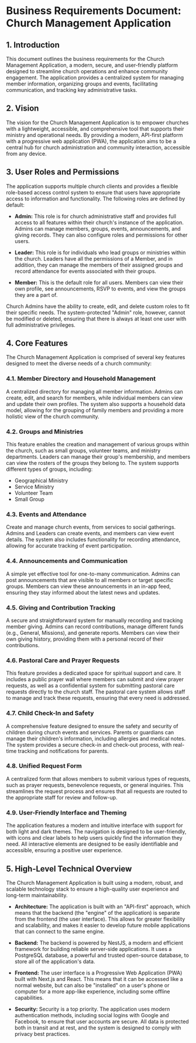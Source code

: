 # Business Requirements Document: Church Management Application

## 1. Introduction

This document outlines the business requirements for the Church Management Application, a modern, secure, and user-friendly platform designed to streamline church operations and enhance community engagement. The application provides a centralized system for managing member information, organizing groups and events, facilitating communication, and tracking key administrative tasks.

## 2. Vision

The vision for the Church Management Application is to empower churches with a lightweight, accessible, and comprehensive tool that supports their ministry and operational needs. By providing a modern, API-first platform with a progressive web application (PWA), the application aims to be a central hub for church administration and community interaction, accessible from any device.

## 3. User Roles and Permissions

The application supports multiple church clients and provides a flexible role-based access control system to ensure that users have appropriate access to information and functionality. The following roles are defined by default:

*   **Admin:** This role is for church administrative staff and provides full access to all features within their church's instance of the application. Admins can manage members, groups, events, announcements, and giving records. They can also configure roles and permissions for other users.

*   **Leader:** This role is for individuals who lead groups or ministries within the church. Leaders have all the permissions of a Member, and in addition, they can manage the members of their assigned groups and record attendance for events associated with their groups.

*   **Member:** This is the default role for all users. Members can view their own profile, see announcements, RSVP to events, and view the groups they are a part of.

Church Admins have the ability to create, edit, and delete custom roles to fit their specific needs. The system-protected "Admin" role, however, cannot be modified or deleted, ensuring that there is always at least one user with full administrative privileges.

## 4. Core Features

The Church Management Application is comprised of several key features designed to meet the diverse needs of a church community:

### 4.1. Member Directory and Household Management

A centralized directory for managing all member information. Admins can create, edit, and search for members, while individual members can view and update their own profiles. The system also supports a household data model, allowing for the grouping of family members and providing a more holistic view of the church community.

### 4.2. Groups and Ministries

This feature enables the creation and management of various groups within the church, such as small groups, volunteer teams, and ministry departments. Leaders can manage their group's membership, and members can view the rosters of the groups they belong to. The system supports different types of groups, including:

*   Geographical Ministry
*   Service Ministry
*   Volunteer Team
*   Small Group

### 4.3. Events and Attendance

Create and manage church events, from services to social gatherings. Admins and Leaders can create events, and members can view event details. The system also includes functionality for recording attendance, allowing for accurate tracking of event participation.

### 4.4. Announcements and Communication

A simple yet effective tool for one-to-many communication. Admins can post announcements that are visible to all members or target specific groups. Members can view these announcements in an in-app feed, ensuring they stay informed about the latest news and updates.

### 4.5. Giving and Contribution Tracking

A secure and straightforward system for manually recording and tracking member giving. Admins can record contributions, manage different funds (e.g., General, Missions), and generate reports. Members can view their own giving history, providing them with a personal record of their contributions.

### 4.6. Pastoral Care and Prayer Requests

This feature provides a dedicated space for spiritual support and care. It includes a public prayer wall where members can submit and view prayer requests, as well as a confidential system for submitting pastoral care requests directly to the church staff. The pastoral care system allows staff to manage and track these requests, ensuring that every need is addressed.

### 4.7. Child Check-In and Safety

A comprehensive feature designed to ensure the safety and security of children during church events and services. Parents or guardians can manage their children's information, including allergies and medical notes. The system provides a secure check-in and check-out process, with real-time tracking and notifications for parents.

### 4.8. Unified Request Form

A centralized form that allows members to submit various types of requests, such as prayer requests, benevolence requests, or general inquiries. This streamlines the request process and ensures that all requests are routed to the appropriate staff for review and follow-up.

### 4.9. User-Friendly Interface and Theming

The application features a modern and intuitive interface with support for both light and dark themes. The navigation is designed to be user-friendly, with icons and clear labels to help users quickly find the information they need. All interactive elements are designed to be easily identifiable and accessible, ensuring a positive user experience.

## 5. High-Level Technical Overview

The Church Management Application is built using a modern, robust, and scalable technology stack to ensure a high-quality user experience and long-term maintainability.

*   **Architecture:** The application is built with an "API-first" approach, which means that the backend (the "engine" of the application) is separate from the frontend (the user interface). This allows for greater flexibility and scalability, and makes it easier to develop future mobile applications that can connect to the same engine.

*   **Backend:** The backend is powered by NestJS, a modern and efficient framework for building reliable server-side applications. It uses a PostgreSQL database, a powerful and trusted open-source database, to store all of the application's data.

*   **Frontend:** The user interface is a Progressive Web Application (PWA) built with Next.js and React. This means that it can be accessed like a normal website, but can also be "installed" on a user's phone or computer for a more app-like experience, including some offline capabilities.

*   **Security:** Security is a top priority. The application uses modern authentication methods, including social logins with Google and Facebook, to ensure that user accounts are secure. All data is protected both in transit and at rest, and the system is designed to comply with privacy best practices.
